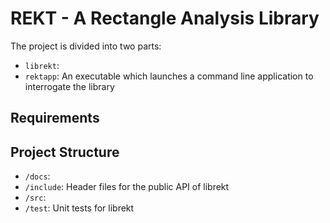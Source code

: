 # REKT - A Rectangle Analysis Library

The project is divided into two parts:
+ `librekt`: 
+ `rektapp`: An executable which launches a command line application to interrogate the library

## Requirements

## Project Structure

+ `/docs`:
+ `/include`: Header files for the public API of librekt
+ `/src`:
+ `/test`: Unit tests for librekt
